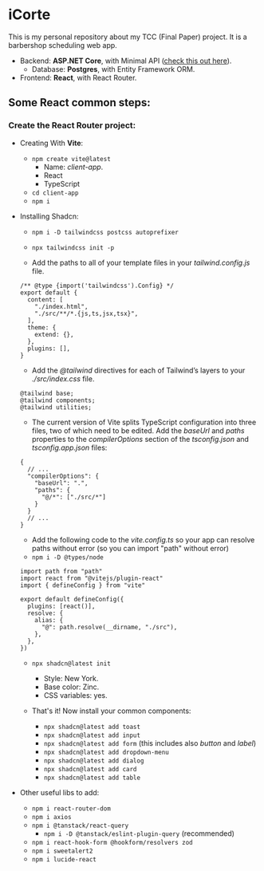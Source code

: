 # iCorte

This is my personal repository about my TCC (Final Paper) project. It is a barbershop scheduling web app.
- Backend: **ASP.NET Core**, with Minimal API ([check this out here](https://github.com/dioScar90/ICorteApi)).
  - Database: **Postgres**, with Entity Framework ORM.
- Frontend: **React**, with React Router.

## Some React common steps:

### Create the React Router project:

- Creating With **Vite**:
  - `npm create vite@latest`
    - Name: _client-app_.
    - React
    - TypeScript
  - `cd client-app`
  - `npm i`

- Installing Shadcn:
  - `npm i -D tailwindcss postcss autoprefixer`
  - `npx tailwindcss init -p`

  - Add the paths to all of your template files in your _tailwind.config.js_ file.

  ```
  /** @type {import('tailwindcss').Config} */
  export default {
    content: [
      "./index.html",
      "./src/**/*.{js,ts,jsx,tsx}",
    ],
    theme: {
      extend: {},
    },
    plugins: [],
  }
  ```

  - Add the _@tailwind_ directives for each of Tailwind’s layers to your _./src/index.css_ file.

  ```
  @tailwind base;
  @tailwind components;
  @tailwind utilities;
  ```

  - The current version of Vite splits TypeScript configuration into three files, two of which need to be edited. Add the _baseUrl_ and _paths_ properties to the _compilerOptions_ section of the _tsconfig.json_ and _tsconfig.app.json_ files:

  ```
  {
    // ...
    "compilerOptions": {
      "baseUrl": ".",
      "paths": {
        "@/*": ["./src/*"]
      }
    }
    // ...
  }
  ```

  - Add the following code to the _vite.config.ts_ so your app can resolve paths without error (so you can import "path" without error)
  - `npm i -D @types/node`

  ```
  import path from "path"
  import react from "@vitejs/plugin-react"
  import { defineConfig } from "vite"
  
  export default defineConfig({
    plugins: [react()],
    resolve: {
      alias: {
        "@": path.resolve(__dirname, "./src"),
      },
    },
  })
  ```

  - `npx shadcn@latest init`
    - Style: New York.
    - Base color: Zinc.
    - CSS variables: yes.

  - That's it! Now install your common components:
    - `npx shadcn@latest add toast`
    - `npx shadcn@latest add input`
    - `npx shadcn@latest add form` (this includes also _button_ and _label_)
    - `npx shadcn@latest add dropdown-menu`
    - `npx shadcn@latest add dialog`
    - `npx shadcn@latest add card`
    - `npx shadcn@latest add table`

- Other useful libs to add:
  - `npm i react-router-dom`
  - `npm i axios`
  - `npm i @tanstack/react-query`
    - `npm i -D @tanstack/eslint-plugin-query` (recommended)
  - `npm i react-hook-form @hookform/resolvers zod`
  - `npm i sweetalert2`
  - `npm i lucide-react`